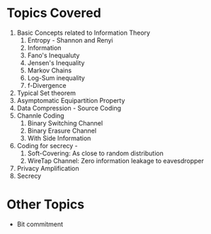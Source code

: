 # Topics Covered
1) Basic Concepts related to Information Theory
	1) Entropy - Shannon and Renyi
	2) Information
	3) Fano's Inequaluty
	4) Jensen's Inequality
	5) Markov Chains
	6) Log-Sum inequality
	7) f-Divergence
2) Typical Set theorem
3) Asymptomatic Equipartition Property
4) Data Compression - Source Coding
5) Channle Coding
	1) Binary Switching Channel
	2) Binary Erasure Channel
	3) With Side Information
6) Coding for secrecy - 
	1) Soft-Covering: As close to random distribution
	2) WireTap Channel: Zero information leakage to eavesdropper
7) Privacy Amplification
8) Secrecy

# Other Topics
- Bit commitment